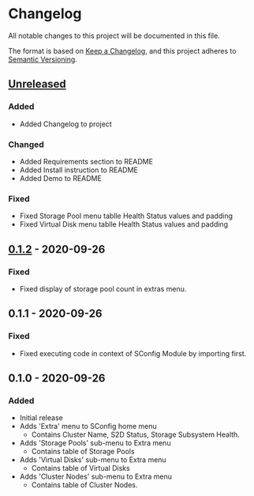 # Changelog
All notable changes to this project will be documented in this file.

The format is based on [Keep a Changelog](https://keepachangelog.com/en/1.0.0/),
and this project adheres to [Semantic Versioning](https://semver.org/spec/v2.0.0.html).

## [Unreleased]
### Added
  - Added Changelog to project

### Changed
  - Added Requirements section to README
  - Added Install instruction to README
  - Added Demo to README

### Fixed
  - Fixed Storage Pool menu tablle Health Status values and padding
  - Fixed Virtual Disk menu tablle Health Status values and padding

## [0.1.2] - 2020-09-26
### Fixed
  - Fixed display of storage pool count in extras menu.

## 0.1.1 - 2020-09-26
### Fixed
  - Fixed executing code in context of SConfig Module by importing first.

## 0.1.0 - 2020-09-26
### Added
  - Initial release
  - Adds 'Extra' menu to SConfig home menu
    - Contains Cluster Name, S2D Status, Storage Subsystem Health.
  - Adds 'Storage Pools' sub-menu to Extra menu
    - Contains table of Storage Pools
  - Adds 'Virtual Disks' sub-menu to Extra menu
    - Contains table of Virtual Disks
  - Adds 'Cluster Nodes' sub-menu to Extra menu
    - Contains table of Cluster Nodes.

[unreleased]: https://github.com/comnam90/xSConfig/compare/v0.1.2...HEAD
[0.1.2]: https://github.com/comnam90/xSConfig/releases/tag/v0.1.2